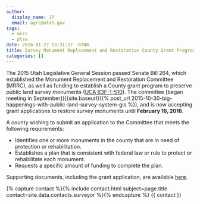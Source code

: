 ```yaml
---
author:
  display_name: JP
  email: agrc@utah.gov
tags:
  - mrrc
  - plss
date: 2016-01-27 13:31:17 -0700
title: Survey Monument Replacement and Restoration County Grant Program
categories: []
---
```

The 2015 Utah Legislative General Session passed Senate Bill 264, which established the Monument Replacement and Restoration Committee (MRRC), as well as funding to establish a County grant program to preserve public land survey monuments ([UCA 63F-1-510](https://le.utah.gov/xcode/Title63F/Chapter1/63F-1-S510.html)). The committee [began meeting in September]({{site.baseurl}}{% post_url 2015-10-30-big-happenings-with-public-land-survey-system-gis %}), and is now accepting grant applications to restore survey monuments until <strong>February 16, 2016</strong>.

A county wishing to submit an application to the Committee that meets the following requirements:

- Identifies one or more monuments in the county that are in need of protection or rehabilitation.
- Establishes a plan that is consistent with federal law or rule to protect or rehabilitate each monument.
- Requests a specific amount of funding to complete the plan.

Supporting documents, including the grant application, are available [here](https://drive.google.com/open?id=0BxZfA5vHEKqzUGozazR5bFNPRU0">).

{% capture contact %}{% include contact.html subject=page.title contact=site.data.contacts.surveyor %}{% endcapture %}
{{ contact }}
